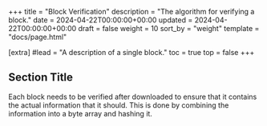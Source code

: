 +++
title = "Block Verification"
description = "The algorithm for verifying a block."
date = 2024-04-22T00:00:00+00:00
updated = 2024-04-22T00:00:00+00:00
draft = false
weight = 10
sort_by = "weight"
template = "docs/page.html"

[extra]
#lead = "A description of a single block."
toc = true
top = false
+++

## Section Title

Each block needs to be verified after downloaded to ensure that it contains the actual information that it should.
This is done by combining the information into a byte array and hashing it.
